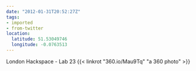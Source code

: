 ```yaml
---
date: "2012-01-31T20:52:27Z"
tags:
- imported
- from-twitter
location:
  latitude: 51.53049746
  longitude: -0.0763513
---
```

London Hackspace - Lab 23 {{< linkrot "360.io/Mau9Tq" "a 360 photo" >}}
